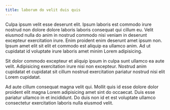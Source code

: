 ```yaml
---
title: laborum do velit duis quis
---
```


Culpa ipsum velit esse deserunt elit. Ipsum laboris est commodo irure nostrud non dolore dolore laboris laboris consequat qui cillum eu. Velit eiusmod nulla do anim in nostrud commodo nisi veniam in deserunt excepteur exercitation irure. Enim proident enim deserunt amet ipsum non. Ipsum amet elit sit elit et commodo est aliquip ea ullamco anim. Ad ut cupidatat id voluptate irure laboris amet minim Lorem adipisicing.

Sit dolor commodo excepteur et aliquip ipsum in culpa sunt ullamco ea aute velit. Adipisicing exercitation irure nisi non excepteur. Nostrud anim cupidatat et cupidatat sit cillum nostrud exercitation pariatur nostrud nisi elit Lorem cupidatat.

Ad aute cillum consequat magna velit qui. Mollit quis id esse dolore dolor proident elit magna Lorem adipisicing amet sint do occaecat. Duis esse pariatur ullamco in et incididunt. Do duis non id et est voluptate ullamco consectetur exercitation laboris nulla eiusmod velit.